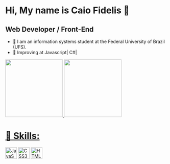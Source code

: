 

Hi, My name is Caio Fidelis 🎃
=============================

Web Developer / Front-End
-------------------------
<ul>
  <li> 🎃 I am an information systems student at the Federal University of Brazil (UFS). </li>
  <li> 🎃 Improving at Javascript| C#| </li>
  </ul
<br>

                    
<div> 
  <a href= "https://www.linkedin.com/in/caio-fidelis-224286264/">
    <img height= "180em" src= "https://github-readme-stats.vercel.app/api?username=cfidelixs&show_icons=true&theme=vision-friendly-dark&include_all_commits=true&count_private=true"/>
    <img height= "180em" src= "https://github-readme-stats.vercel.app/api/top-langs/?username=caiofidelis&layout=compact&langs_count=16&theme=vision-friendly-dark"/>
    </div>
    <h1> 🎃 Skills: </h1>
<a href="https://developer.mozilla.org/en-US/docs/Web/JavaScript" target="_blank" rel="noreferrer"><img src="https://raw.githubusercontent.com/danielcranney/readme-generator/main/public/icons/skills/javascript-colored.svg" width="36" height="36" alt="JavaScript" /></a>
<a href="https://www.w3.org/TR/CSS/#css" target="_blank" rel="noreferrer"><img src="https://raw.githubusercontent.com/danielcranney/readme-generator/main/public/icons/skills/css3-colored.svg" width="36" height="36" alt="CSS3" /></a>
<a href="https://developer.mozilla.org/en-US/docs/Glossary/HTML5" target="_blank" rel="noreferrer"><img src="https://raw.githubusercontent.com/danielcranney/readme-generator/main/public/icons/skills/html5-colored.svg" width="36" height="36" alt="HTML5" /></a>
</p>
  

  



